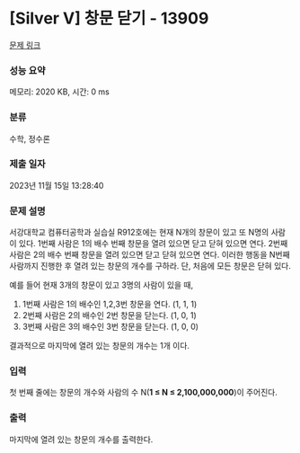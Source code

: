 # [Silver V] 창문 닫기 - 13909 

[문제 링크](https://www.acmicpc.net/problem/13909) 

### 성능 요약

메모리: 2020 KB, 시간: 0 ms

### 분류

수학, 정수론

### 제출 일자

2023년 11월 15일 13:28:40

### 문제 설명

<p>서강대학교 컴퓨터공학과 실습실 R912호에는 현재 N개의 창문이 있고 또 N명의 사람이 있다. 1번째 사람은 1의 배수 번째 창문을 열려 있으면 닫고 닫혀 있으면 연다.  2번째 사람은 2의 배수 번째 창문을 열려 있으면 닫고 닫혀 있으면 연다. 이러한 행동을 N번째 사람까지 진행한 후 열려 있는 창문의 개수를 구하라. 단, 처음에 모든 창문은 닫혀 있다.</p>

<p>예를 들어 현재 3개의 창문이 있고 3명의 사람이 있을 때,</p>

<ol>
	<li>1번째 사람은 1의 배수인 1,2,3번 창문을 연다. (1, 1, 1)</li>
	<li>2번째 사람은 2의 배수인 2번 창문을 닫는다. (1, 0, 1)</li>
	<li>3번째 사람은 3의 배수인 3번 창문을 닫는다. (1, 0, 0)</li>
</ol>

<p>결과적으로 마지막에 열려 있는 창문의 개수는 1개 이다.</p>

### 입력 

 <p>첫 번째 줄에는 창문의 개수와 사람의 수 N(<strong>1 ≤ N ≤ 2,100,000,000</strong>)이 주어진다.</p>

### 출력 

 <p>마지막에 열려 있는 창문의 개수를 출력한다.</p>

